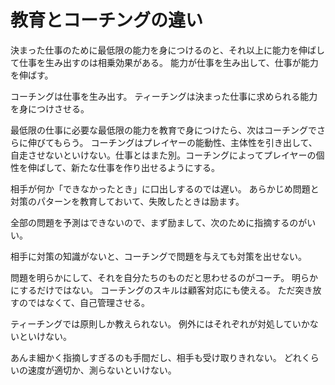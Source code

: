 # 教育とコーチングの違い

決まった仕事のために最低限の能力を身につけるのと、それ以上に能力を伸ばして仕事を生み出すのは相乗効果がある。
能力が仕事を生み出して、仕事が能力を伸ばす。

コーチングは仕事を生み出す。
ティーチングは決まった仕事に求められる能力を身につけさせる。

最低限の仕事に必要な最低限の能力を教育で身につけたら、次はコーチングでさらに伸びてもらう。
コーチングはプレイヤーの能動性、主体性を引き出して、自走させないといけない。仕事とはまた別。コーチングによってプレイヤーの個性を伸ばして、新たな仕事を作り出せるようにする。

相手が何か「できなかったとき」に口出しするのでは遅い。
あらかじめ問題と対策のパターンを教育しておいて、失敗したときは励ます。

全部の問題を予測はできないので、まず励まして、次のために指摘するのがいい。

相手に対策の知識がないと、コーチングで問題を与えても対策を出せない。

問題を明らかにして、それを自分たちのものだと思わせるのがコーチ。
明らかにするだけではない。
コーチングのスキルは顧客対応にも使える。
ただ突き放すのではなくて、自己管理させる。

ティーチングでは原則しか教えられない。
例外にはそれぞれが対処していかないといけない。

あんま細かく指摘しすぎるのも手間だし、相手も受け取りきれない。
どれくらいの速度が適切か、測らないといけない。
